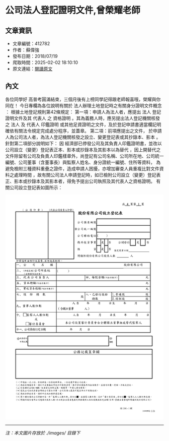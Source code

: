 # 公司法人登記證明文件,曾榮耀老師

## 文章資訊
- 文章編號：412782
- 作者：蘇偉強
- 發布日期：2018/07/19
- 爬取時間：2025-02-02 18:10:10
- 原文連結：[閱讀原文](https://real-estate.get.com.tw/Columns/detail.aspx?no=412782)

## 內文
各位同學好
高普考圓滿結束，三個月後有上榜同學記得跟老師報喜哦，榮耀與你同在！
今日專欄為各位說明有關於
法人辦理土地登記時之有關身分證明文件概念
：
根據土地登記規則第42條規定：
第一項：申請人為法人者，應提出
法人
登記證明文件及其
代表人
之
資格證明
。其為義務人時，應另提出法人登記機關核發之
法人
及
代表人
印鑑證明
或其他足資證明之文件，及於登記申請書適當欄記明確依有關法令規定完成處分程序，並蓋章。
第二項：前項應提出之文件，
於申請人為公司法人者，為法人登記機關核發之設立、變更登記表或其抄錄本、影本
。
針對第二項部分說明如下：
因
經濟部已停發公司及其負責人印鑑證明書，並改以公司設立（變更）登記表正本、影本或抄錄本及其影本以為替代
，因上開替代之文件除留有公司及負責人印鑑樣章外，尚登記有公司名稱、公司所在地、公司統一編號、公司董事（含董事長）與監察人姓名、身分證統一編號、住所等資料，
為避免檢附三種資料重疊之證件，造成申請人困擾，亦增加審查人員重複比對文件資料之處理時間
，故有關公司法人申請登記時，如已檢附公司設立（變更）登記表正、影本或抄錄本及其影本者，得免予提出公司執照及其代表人之資格證明。
有關公司設立登記表如圖所示：

![圖片](./images/412782_e3b9c04c.png)


---
*注：本文圖片存放於 ./images/ 目錄下*
